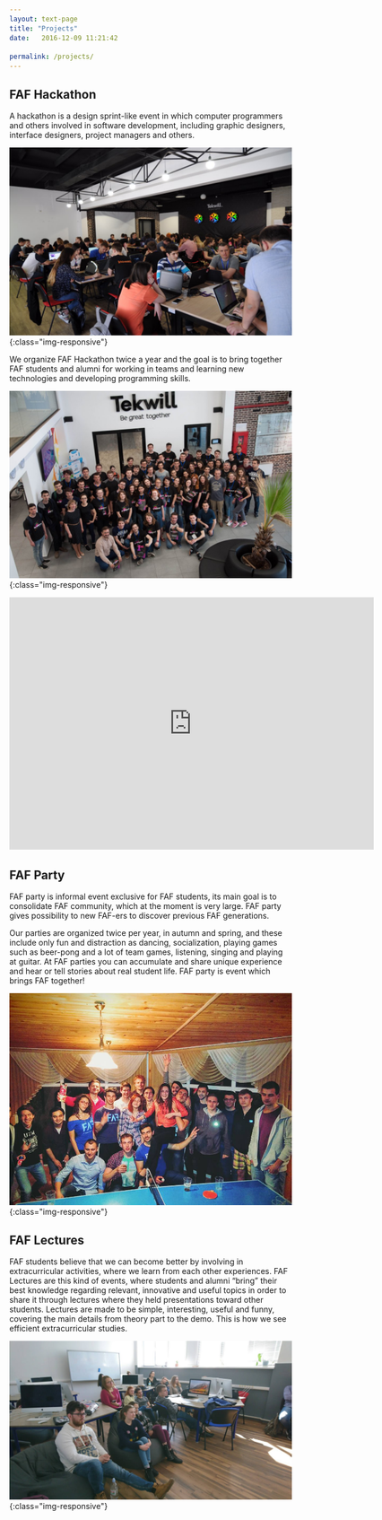 ```yaml
---
layout: text-page
title: "Projects"
date:   2016-12-09 11:21:42

permalink: /projects/
---
```


## FAF Hackathon

A hackathon is a design sprint-like event in which computer programmers and others involved in software development, including graphic designers, interface designers, project managers and others.

![](../assets/images/hackathon.jpg){:class="img-responsive"}

We organize FAF Hackathon twice a year and the goal is to bring together FAF students and alumni for working in teams and learning new technologies and developing programming skills.

![](../assets/images/hackathon_spring.jpg){:class="img-responsive"}

<iframe width="650" height="450" src="https://www.youtube.com/embed/0b3ikmywb1k" frameborder="0" allow="autoplay; encrypted-media" allowfullscreen></iframe>

## FAF Party

FAF party is informal event exclusive for FAF students, its main goal is to consolidate FAF community, which at the moment is very large. FAF party gives possibility to new FAF-ers to discover previous FAF generations.

Our parties are organized twice per year, in autumn and spring, and these include only fun and distraction as dancing, socialization, playing games such as beer-pong and a lot of team games, listening, singing and playing at guitar. At FAF parties you can accumulate and share unique experience and hear or tell stories about real student life. FAF party is event which brings FAF together!

![](../assets/images/faf-party.jpg){:class="img-responsive"}

## FAF Lectures

FAF students believe that we can become better by involving in extracurricular activities, where we learn from each other experiences. FAF Lectures are this kind of events, where students and alumni “bring” their best knowledge regarding relevant, innovative and useful topics in order to share it through lectures where they held presentations toward other students. Lectures are made to be simple, interesting, useful and funny, covering the main details from theory part to the demo. This is how we see efficient extracurricular studies.

![](../assets/images/lecture.jpg){:class="img-responsive"}

